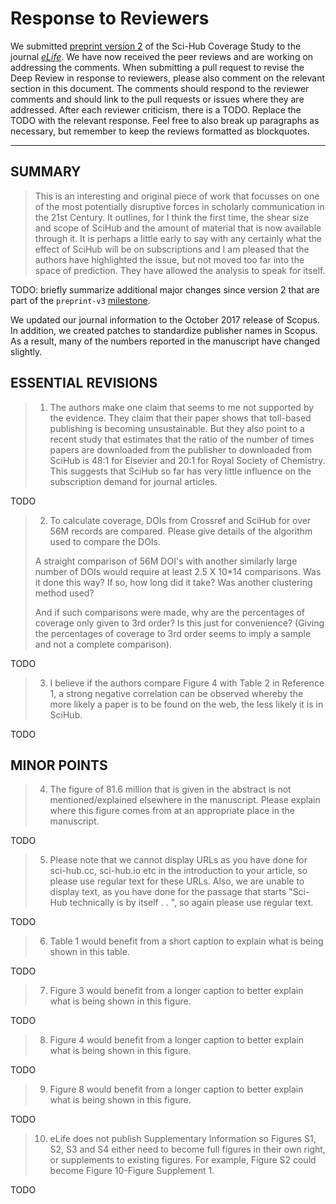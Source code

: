 # Response to Reviewers

We submitted [preprint version 2](https://doi.org/10.7287/peerj.preprints.3100v2) of the Sci-Hub Coverage Study to the journal [_eLife_](https://elifesciences.org/).
We have now received the peer reviews and are working on addressing the comments.
When submitting a pull request to revise the Deep Review in response to reviewers, please also comment on the relevant section in this document.
The comments should respond to the reviewer comments and should link to the pull requests or issues where they are addressed.
After each reviewer criticism, there is a TODO.
Replace the TODO with the relevant response.
Feel free to also break up paragraphs as necessary, but remember to keep the reviews formatted as blockquotes.

***

## SUMMARY

> This is an interesting and original piece of work that focusses on one of the most potentially disruptive forces in scholarly communication in the 21st Century.
It outlines, for I think the first time, the shear size and scope of SciHub and the amount of material that is now available through it.
It is perhaps a little early to say with any certainly what the effect of SciHub will be on subscriptions and I am pleased that the authors have highlighted the issue, but not moved too far into the space of prediction.
They have allowed the analysis to speak for itself.

TODO: briefly summarize additional major changes since version 2 that are part of the `preprint-v3` [milestone](https://github.com/greenelab/scihub-manuscript/milestone/2).

We updated our journal information to the October 2017 release of Scopus.
In addition, we created patches to standardize publisher names in Scopus.
As a result, many of the numbers reported in the manuscript have changed slightly.

## ESSENTIAL REVISIONS

> 1. The authors make one claim that seems to me not supported by the evidence.
They claim that their paper shows that toll-based publishing is becoming unsustainable.
But they also point to a recent study that estimates that the ratio of the number of times papers are downloaded from the publisher to downloaded from SciHub is 48:1 for Elsevier and 20:1 for Royal Society of Chemistry.
This suggests that SciHub so far has very little influence on the subscription demand for journal articles.

TODO

> 2. To calculate coverage, DOIs from Crossref and SciHub for over 56M records are compared.
Please give details of the algorithm used to compare the DOIs.
>
> A straight comparison of 56M DOI's with another similarly large number of DOIs would require at least 2.5 X 10*14 comparisons.
Was it done this way?
If so, how long did it take?
Was another clustering method used?
>
> And if such comparisons were made, why are the percentages of coverage only given to 3rd order?
Is this just for convenience?
(Giving the percentages of coverage to 3rd order seems to imply a sample and not a complete comparison).

TODO

> 3. I believe if the authors compare Figure 4 with Table 2 in Reference 1, a strong negative correlation can be observed whereby the more likely a paper is to be found on the web, the less likely it is in SciHub.

TODO

## MINOR POINTS

> 4. The figure of 81.6 million that is given in the abstract is not mentioned/explained elsewhere in the manuscript.
Please explain where this figure comes from at an appropriate place in the manuscript.

TODO

> 5. Please note that we cannot display URLs as you have done for sci-hub.cc, sci-hub.io etc in the introduction to your article, so please use regular text for these URLs.
Also, we are unable to display text, as you have done for the passage that starts "Sci-Hub technically is by itself . . ", so again please use regular text.

TODO

> 6. Table 1 would benefit from a short caption to explain what is being shown in this table.

TODO

> 7. Figure 3 would benefit from a longer caption to better explain what is being shown in this figure.

TODO

> 8. Figure 4 would benefit from a longer caption to better explain what is being shown in this figure.

TODO

> 9. Figure 8 would benefit from a longer caption to better explain what is being shown in this figure.

TODO

> 10. eLife does not publish Supplementary Information so Figures S1, S2, S3 and S4 either need to become full figures in their own right, or supplements to existing figures.
For example, Figure S2 could become Figure 10-Figure Supplement 1.

TODO
